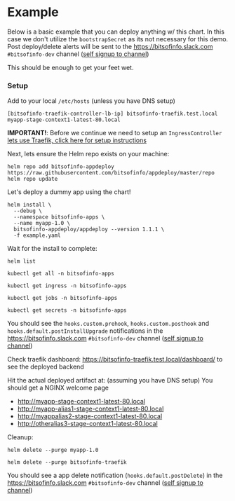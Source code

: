 # Example

Below is a basic example that you can deploy anything w/ this chart. In this case we don't utilize the `bootstrapSecret` as its not necessary for this demo. Post deploy/delete alerts will be sent to the https://bitsofinfo.slack.com `#bitsofinfo-dev` channel ([self signup to channel](https://join.slack.com/t/bitsofinfo/shared_invite/enQtNjY1ODIzNTkyMDMyLTEzZGUwNzExOWYyMmZmMTQyYWZiYzJjYTJkNGI3MWMzNzQ3MTE2NzVhM2Q1ZjE4OGViYjA1NGY4MzdiZDg3ZWI))

This should be enough to get your feet wet.

### Setup

Add to your local `/etc/hosts` (unless you have DNS setup)
```
[bitsofinfo-traefik-controller-lb-ip] bitsofinfo-traefik.test.local myapp-stage-context1-latest-80.local
```

**IMPORTANT!**: Before we continue we need to setup an `IngressController` [lets use Traefik, click here for setup instructions](TRAEFIK_SETUP.md)

Next, lets ensure the Helm repo exists on your machine:
```
helm repo add bitsofinfo-appdeploy https://raw.githubusercontent.com/bitsofinfo/appdeploy/master/repo
helm repo update
```

Let's deploy a dummy app using the chart!
```
helm install \
  --debug \
  --namespace bitsofinfo-apps \
  --name myapp-1.0 \
  bitsofinfo-appdeploy/appdeploy --version 1.1.1 \
  -f example.yaml
```

Wait for the install to complete:
```
helm list

kubectl get all -n bitsofinfo-apps

kubectl get ingress -n bitsofinfo-apps

kubectl get jobs -n bitsofinfo-apps

kubectl get secrets -n bitsofinfo-apps
```

You should see the `hooks.custom.prehook`, `hooks.custom.posthook` and `hooks.default.postInstallUpgrade` notifications in the https://bitsofinfo.slack.com `#bitsofinfo-dev` channel ([self signup to channel](https://join.slack.com/t/bitsofinfo/shared_invite/enQtNjY1ODIzNTkyMDMyLTEzZGUwNzExOWYyMmZmMTQyYWZiYzJjYTJkNGI3MWMzNzQ3MTE2NzVhM2Q1ZjE4OGViYjA1NGY4MzdiZDg3ZWI))

Check traefik dashboard: https://bitsofinfo-traefik.test.local/dashboard/ to see the deployed backend

Hit the actual deployed artifact at: (assuming you have DNS setup) You should get a NGINX welcome page
* http://myapp-stage-context1-latest-80.local
* http://myapp-alias1-stage-context1-latest-80.local
* http://myappalias2-stage-context1-latest-80.local
* http://otheralias3-stage-context1-latest-80.local


Cleanup:
```
helm delete --purge myapp-1.0

helm delete --purge bitsofinfo-traefik
```

You should see a app delete notification (`hooks.default.postDelete`) in the https://bitsofinfo.slack.com `#bitsofinfo-dev` channel ([self signup to channel](https://join.slack.com/t/bitsofinfo/shared_invite/enQtNjY1ODIzNTkyMDMyLTEzZGUwNzExOWYyMmZmMTQyYWZiYzJjYTJkNGI3MWMzNzQ3MTE2NzVhM2Q1ZjE4OGViYjA1NGY4MzdiZDg3ZWI))

